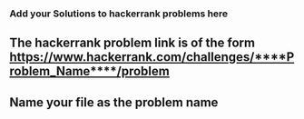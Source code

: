 ### Add your Solutions to hackerrank problems here
## The hackerrank problem link is of the form https://www.hackerrank.com/challenges/****Problem_Name****/problem 
## Name your file as the problem name
